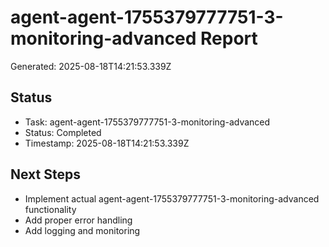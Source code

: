 # agent-agent-1755379777751-3-monitoring-advanced Report

Generated: 2025-08-18T14:21:53.339Z

## Status
- Task: agent-agent-1755379777751-3-monitoring-advanced
- Status: Completed
- Timestamp: 2025-08-18T14:21:53.339Z

## Next Steps
- Implement actual agent-agent-1755379777751-3-monitoring-advanced functionality
- Add proper error handling
- Add logging and monitoring
